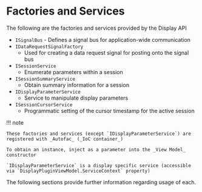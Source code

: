# Factories and Services

The following are the factories and services provided by the Display API

- `ISignalBus`
       - Defines a signal bus for application-wide communication
- `IDataRequestSignalFactory`
    - Used for creating a data request signal for posting onto the signal bus
- `ISessionService`
    - Enumerate parameters within a session
- `ISessionSummaryService`
    - Obtain summary information for a session
- `IDisplayParameterService`
    - Service to manipulate display parameters
- `ISessionCursorService`
    - Programmatic setting of the cursor timestamp for the active session

!!! note

    These factories and services (except `IDisplayParameterService`) are registered with _Autofac_ (_IoC container_)

    To obtain an instance, inject as a parameter into the _View Model_ constructor 

    `IDisplayParameterService` is a display specific service (accessible via `DisplayPluginViewModel.ServiceContext` property)

The following sections provide further information regarding usage of each.
